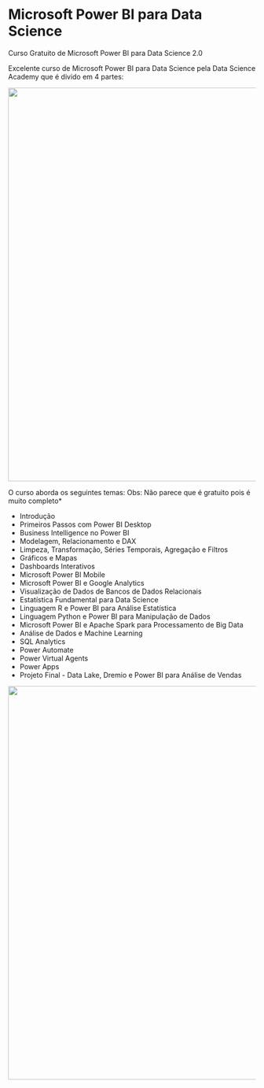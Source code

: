 # Microsoft Power BI para Data Science
Curso Gratuito de Microsoft Power BI para Data Science 2.0

Excelente curso de Microsoft Power BI para Data Science pela Data Science Academy que é divido em 4 partes:
<center><img src="https://user-images.githubusercontent.com/61481422/107714669-751de400-6cac-11eb-8192-d5b43010a86d.jpg" alt="" width="800"></center>

O curso aborda os seguintes temas:
Obs: Não parece que é gratuito pois é muito completo*

<ul>
  <li>Introdução</li>
  <li>Primeiros Passos com Power BI Desktop</li>
  <li>Business Intelligence no Power BI</li>
  <li>Modelagem, Relacionamento e DAX</li>
  <li>Limpeza, Transformação, Séries Temporais, Agregação e Filtros</li>
  <li>Gráficos e Mapas</li>
  <li>Dashboards Interativos</li>
  <li>Microsoft Power BI Mobile</li>
  <li>Microsoft Power BI e Google Analytics</li>
  <li>Visualização de Dados de Bancos de Dados Relacionais</li>
  <li>Estatística Fundamental para Data Science</li>
  <li>Linguagem R e Power BI para Análise Estatística</li>
  <li>Linguagem Python e Power BI para Manipulação de Dados</li>
  <li>Microsoft Power BI e Apache Spark para Processamento de Big Data</li>
  <li>Análise de Dados e Machine Learning</li>
  <li>SQL Analytics</li>
  <li>Power Automate</li>
  <li>Power Virtual Agents</li>
  <li>Power Apps</li>
  <li>Projeto Final - Data Lake, Dremio e Power BI para Análise de Vendas</li>
</ul>

<center><img src="https://user-images.githubusercontent.com/61481422/107590592-3a05ad00-6be7-11eb-8717-d791e9521705.jpg" alt="" width="800"></center>